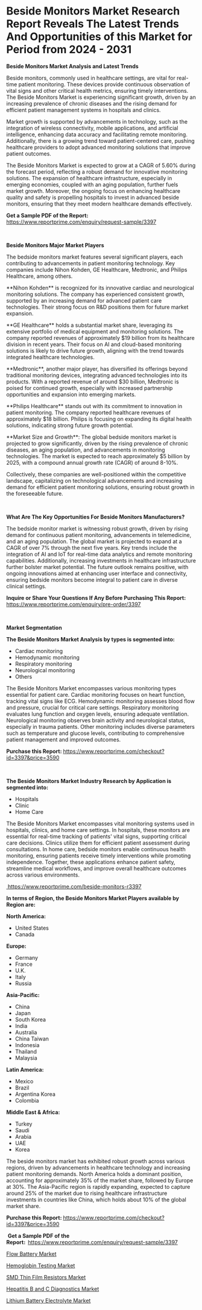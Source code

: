<p><h1>Beside Monitors Market Research Report Reveals The Latest Trends And Opportunities of this Market for Period from 2024 - 2031</h1></p><p><strong>Beside Monitors Market Analysis and Latest Trends</strong></p>
<p><p>Beside monitors, commonly used in healthcare settings, are vital for real-time patient monitoring. These devices provide continuous observation of vital signs and other critical health metrics, ensuring timely interventions. The Beside Monitors Market is experiencing significant growth, driven by an increasing prevalence of chronic diseases and the rising demand for efficient patient management systems in hospitals and clinics. </p><p>Market growth is supported by advancements in technology, such as the integration of wireless connectivity, mobile applications, and artificial intelligence, enhancing data accuracy and facilitating remote monitoring. Additionally, there is a growing trend toward patient-centered care, pushing healthcare providers to adopt advanced monitoring solutions that improve patient outcomes.</p><p>The Beside Monitors Market is expected to grow at a CAGR of 5.60% during the forecast period, reflecting a robust demand for innovative monitoring solutions. The expansion of healthcare infrastructure, especially in emerging economies, coupled with an aging population, further fuels market growth. Moreover, the ongoing focus on enhancing healthcare quality and safety is propelling hospitals to invest in advanced beside monitors, ensuring that they meet modern healthcare demands effectively.</p></p>
<p><strong>Get a Sample PDF of the Report:&nbsp;</strong> <a href="https://www.reportprime.com/enquiry/request-sample/3397?utm_campaign=12&utm_medium=2&utm_source=Github&utm_content=ia&utm_term=15112024&utm_id=beside-monitors">https://www.reportprime.com/enquiry/request-sample/3397</a></p>
<p>&nbsp;</p>
<p><strong>Beside Monitors Major Market Players</strong></p>
<p><p>The bedside monitors market features several significant players, each contributing to advancements in patient monitoring technology. Key companies include Nihon Kohden, GE Healthcare, Medtronic, and Philips Healthcare, among others.</p><p>**Nihon Kohden** is recognized for its innovative cardiac and neurological monitoring solutions. The company has experienced consistent growth, supported by an increasing demand for advanced patient care technologies. Their strong focus on R&D positions them for future market expansion.</p><p>**GE Healthcare** holds a substantial market share, leveraging its extensive portfolio of medical equipment and monitoring solutions. The company reported revenues of approximately $19 billion from its healthcare division in recent years. Their focus on AI and cloud-based monitoring solutions is likely to drive future growth, aligning with the trend towards integrated healthcare technologies.</p><p>**Medtronic**, another major player, has diversified its offerings beyond traditional monitoring devices, integrating advanced technologies into its products. With a reported revenue of around $30 billion, Medtronic is poised for continued growth, especially with increased partnership opportunities and expansion into emerging markets.</p><p>**Philips Healthcare** stands out with its commitment to innovation in patient monitoring. The company reported healthcare revenues of approximately $18 billion. Philips is focusing on expanding its digital health solutions, indicating strong future growth potential.</p><p>**Market Size and Growth**: The global bedside monitors market is projected to grow significantly, driven by the rising prevalence of chronic diseases, an aging population, and advancements in monitoring technologies. The market is expected to reach approximately $5 billion by 2025, with a compound annual growth rate (CAGR) of around 8-10%.</p><p>Collectively, these companies are well-positioned within the competitive landscape, capitalizing on technological advancements and increasing demand for efficient patient monitoring solutions, ensuring robust growth in the foreseeable future.</p></p>
<p>&nbsp;</p>
<p><strong>What Are The Key Opportunities For Beside Monitors Manufacturers?</strong></p>
<p><p>The bedside monitor market is witnessing robust growth, driven by rising demand for continuous patient monitoring, advancements in telemedicine, and an aging population. The global market is projected to expand at a CAGR of over 7% through the next five years. Key trends include the integration of AI and IoT for real-time data analytics and remote monitoring capabilities. Additionally, increasing investments in healthcare infrastructure further bolster market potential. The future outlook remains positive, with ongoing innovations aimed at enhancing user interface and connectivity, ensuring bedside monitors become integral to patient care in diverse clinical settings.</p></p>
<p><strong>Inquire or Share Your Questions If Any Before Purchasing This Report:</strong> <a href="https://www.reportprime.com/enquiry/pre-order/3397?utm_campaign=12&utm_medium=2&utm_source=Github&utm_content=ia&utm_term=15112024&utm_id=beside-monitors">https://www.reportprime.com/enquiry/pre-order/3397</a></p>
<p>&nbsp;</p>
<p><strong>Market Segmentation</strong></p>
<p><strong>The Beside Monitors Market Analysis by types is segmented into:</strong></p>
<p><ul><li>Cardiac monitoring</li><li>Hemodynamic monitoring</li><li>Respiratory monitoring</li><li>Neurological monitoring</li><li>Others</li></ul></p>
<p><p>The Beside Monitors Market encompasses various monitoring types essential for patient care. Cardiac monitoring focuses on heart function, tracking vital signs like ECG. Hemodynamic monitoring assesses blood flow and pressure, crucial for critical care settings. Respiratory monitoring evaluates lung function and oxygen levels, ensuring adequate ventilation. Neurological monitoring observes brain activity and neurological status, especially in trauma patients. Other monitoring includes diverse parameters such as temperature and glucose levels, contributing to comprehensive patient management and improved outcomes.</p></p>
<p><strong>Purchase this Report:&nbsp;</strong><a href="https://www.reportprime.com/checkout?id=3397&price=3590&utm_campaign=12&utm_medium=2&utm_source=Github&utm_content=ia&utm_term=15112024&utm_id=beside-monitors">https://www.reportprime.com/checkout?id=3397&price=3590</a></p>
<p>&nbsp;</p>
<p><strong>The Beside Monitors Market Industry Research by Application is segmented into:</strong></p>
<p><ul><li>Hospitals</li><li>Clinic</li><li>Home Care</li></ul></p>
<p><p>The Beside Monitors Market encompasses vital monitoring systems used in hospitals, clinics, and home care settings. In hospitals, these monitors are essential for real-time tracking of patients' vital signs, supporting critical care decisions. Clinics utilize them for efficient patient assessment during consultations. In home care, bedside monitors enable continuous health monitoring, ensuring patients receive timely interventions while promoting independence. Together, these applications enhance patient safety, streamline medical workflows, and improve overall healthcare outcomes across various environments.</p></p>
<p><a href="https://www.reportprime.com/beside-monitors-r3397?utm_campaign=12&utm_medium=2&utm_source=Github&utm_content=ia&utm_term=15112024&utm_id=beside-monitors">&nbsp;https://www.reportprime.com/beside-monitors-r3397</a></p>
<p><strong>In terms of Region, the Beside Monitors Market Players available by Region are:</strong></p>
<p>
    <p> <strong> North America: </strong>
        <ul>
            <li>United States</li>
            <li>Canada</li>
        </ul>
        </p> 
    <p> <strong> Europe: </strong>
        <ul>
            <li>Germany</li>
            <li>France</li>
            <li>U.K.</li>
            <li>Italy</li>
            <li>Russia</li>
        </ul>
        </p> 
    <p> <strong> Asia-Pacific: </strong>
        <ul>
            <li>China</li>
            <li>Japan</li>
            <li>South Korea</li>
            <li>India</li>
            <li>Australia</li>
            <li>China Taiwan</li>
            <li>Indonesia</li>
            <li>Thailand</li>
            <li>Malaysia</li>
        </ul>
        </p> 
    <p> <strong> Latin America: </strong>
        <ul>
            <li>Mexico</li>
            <li>Brazil</li>
            <li>Argentina Korea</li>
            <li>Colombia</li>
        </ul>
        </p> 
    <p> <strong> Middle East & Africa: </strong>
        <ul>
            <li>Turkey</li>
            <li>Saudi</li>
            <li>Arabia</li>
            <li>UAE</li>
            <li>Korea</li>
        </ul>
    </p>
    </p>
<p><p>The beside monitors market has exhibited robust growth across various regions, driven by advancements in healthcare technology and increasing patient monitoring demands. North America holds a dominant position, accounting for approximately 35% of the market share, followed by Europe at 30%. The Asia-Pacific region is rapidly expanding, expected to capture around 25% of the market due to rising healthcare infrastructure investments in countries like China, which holds about 10% of the global market share.</p></p>
<p><strong>Purchase this Report: </strong><a href="https://www.reportprime.com/checkout?id=3397&price=3590&utm_campaign=12&utm_medium=2&utm_source=Github&utm_content=ia&utm_term=15112024&utm_id=beside-monitors">https://www.reportprime.com/checkout?id=3397&price=3590</a></p>
<p>&nbsp;<strong>Get a Sample PDF of the Report:&nbsp;&nbsp;</strong><a href="https://www.reportprime.com/enquiry/request-sample/3397?utm_campaign=12&utm_medium=2&utm_source=Github&utm_content=ia&utm_term=15112024&utm_id=beside-monitors">https://www.reportprime.com/enquiry/request-sample/3397</a></p>
<p><strong></strong></p>
<p><p><a href="https://www.linkedin.com/pulse/pulse-flow-battery-rhythms-change-market-resonance-2024-2031-efirf?utm_campaign=12&utm_medium=2&utm_source=Github&utm_content=ia&utm_term=15112024&utm_id=beside-monitors">Flow Battery Market</a></p><p><a href="https://issuu.com/reportprime-2/docs/hemoglobin-testing-market-size-2030_8a055f962a4648?utm_campaign=12&utm_medium=2&utm_source=Github&utm_content=ia&utm_term=15112024&utm_id=beside-monitors">Hemoglobin Testing Market</a></p><p><a href="https://github.com/JakirUddin511/Market-Research-Report-List-1/blob/main/smd-thin-film-resistors-market.md?utm_campaign=12&utm_medium=2&utm_source=Github&utm_content=ia&utm_term=15112024&utm_id=beside-monitors">SMD Thin Film Resistors Market</a></p><p><a href="https://issuu.com/reportprime-2/docs/hepatitis-b-and-c-diagnostics-marke_350a7fdbcb75e5?utm_campaign=12&utm_medium=2&utm_source=Github&utm_content=ia&utm_term=15112024&utm_id=beside-monitors">Hepatitis B and C Diagnostics Market</a></p><p><a href="https://www.linkedin.com/pulse/lithium-battery-electrolyte-market-forecasts-trends-impact-kd6of?utm_campaign=12&utm_medium=2&utm_source=Github&utm_content=ia&utm_term=15112024&utm_id=beside-monitors">Lithium Battery Electrolyte Market</a></p></p>